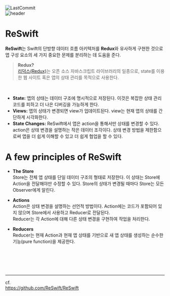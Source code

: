 ![LastCommit](https://img.shields.io/github/last-commit/haanwave/reswift-learning?color=3182F6) <br>
![header](https://capsule-render.vercel.app/api?type=waving&color=gradient&height=200&text=Let's%20learn%20ReSwift%20!&fontSize=45&fontColor=ffffff)

# ReSwift
**ReSwift**는 Swift의 단방향 데이터 흐름 아키텍처를 **Redux**와 유사하게 구현한 것으로 앱 구성 요소의 세 가지 중요한 문제를 분리하는 데 도움을 준다.
> **Redux?**<br>
> <a href="https://github.com/reduxjs/redux">리덕스(Redux)</a>는 오픈 소스 자바스크립트 라이브러리의 일종으로, state를 이용한 웹 사이트 혹은 앱의 상태 관리를 목적으로 사용한다.

<br>

- **State:** 앱의 상태는 데이터 구조에 명시적으로 저장된다. 이것은 복잡한 상태 관리 코드를 피하고 더 나은 디버깅을 가능하게 한다.
- **Views:** 앱의 상태가 변경되면 view가 업데이트된다. view는 현재 앱의 상태를 간단하게 시각화한다.
- **State Changes:** ReSwift에서 앱은 action을 통해서만 상태를 변경할 수 있다. action은 상태 변경을 설명하는 작은 데이터 조각이다. 상태 변경 방법을 제한함으로써 앱을 더 쉽게 이해할 수 있고 더 쉽게 협업을 할 수 있다.

# A few principles of ReSwift
- **The Store**<br>
Store는 전체 앱 상태를 단일 데이터 구조의 형태로 저장한다. 이 상태는 Store에 Action을 전달해야만 수정할 수 있다. Store의 상태가 변경될 때마다 Store는 모든 Observer에게 알린다.

- **Actions**<br>
Action은 상태 변경을 설명하는 선언적 방법이다. Action에는 코드가 포함되어 있지 않으며 Store에서 사용하고 Reducer로 전달된다.<br>
Reducer는 각 Action에 대해 다른 상태 변경을 구현하여 작업을 처리한다.

- **Reducers**<br>
Reducer는 현재 Action과 현재 앱 상태를 기반으로 새 앱 상태를 생성하는 순수한 기능(pure function)을 제공한다.

<br>
<br>
<br>
<br>

***
cf.<br>
https://github.com/ReSwift/ReSwift
